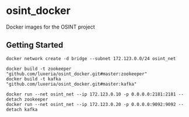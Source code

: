 # osint_docker
Docker images for the OSINT project

## Getting Started

    docker network create -d bridge --subnet 172.123.0.0/24 osint_net

    docker build -t zookeeper "github.com/luxeria/osint_docker.git#master:zookeeper"
    docker build -t kafka "github.com/luxeria/osint_docker.git#master:kafka"

    docker run --net osint_net --ip 172.123.0.10 -p 0.0.0.0:2181:2181 --detach zookeeper
    docker run --net osint_net --ip 172.123.0.20 -p 0.0.0.0:9092:9092 --detach kafka


